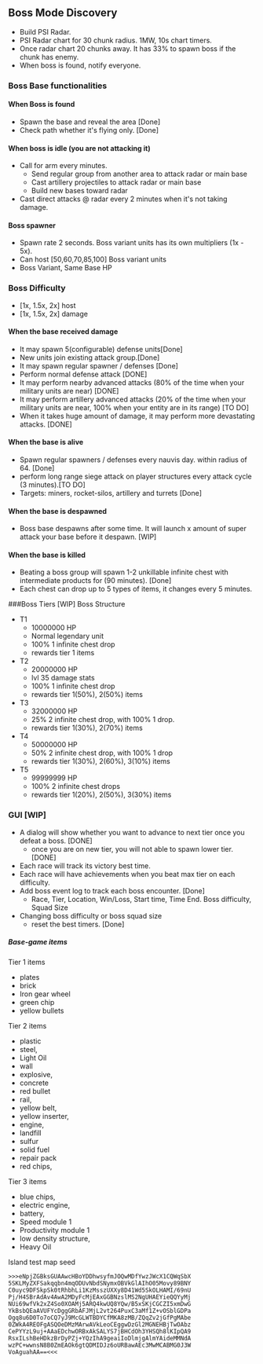 ## Boss Mode Discovery

- Build PSI Radar.
- PSI Radar chart for 30 chunk radius. 1MW, 10s chart timers.
- Once radar chart 20 chunks away.  It has 33% to spawn boss if the chunk has enemy.
- When boss is found, notify everyone.


### Boss Base functionalities

#### When Boss is found 

- Spawn the base and reveal the area [Done]
- Check path whether it's flying only. [Done]

#### When boss is idle (you are not attacking it) 

- Call for arm every minutes.
  - Send regular group from another area to attack radar or main base
  - Cast artillery projectiles to attack radar or main base
  - Build new bases toward radar
- Cast direct attacks @ radar every 2 minutes when it's not taking damage.

#### Boss spawner

- Spawn rate 2 seconds. Boss variant units has its own multipliers (1x - 5x). 
- Can host [50,60,70,85,100] Boss variant units
- Boss Variant, Same Base HP
### Boss Difficulty
- [1x, 1.5x, 2x] host
- [1x, 1.5x, 2x] damage

#### When the base received damage

- It may spawn 5(configurable) defense units[Done]
- New units join existing attack group.[Done]
- It may spawn regular spawner / defenses [Done]
- Perform normal defense attack [DONE]
- It may perform nearby advanced attacks (80% of the time when your military units are near) [DONE]
- It may perform artillery advanced attacks (20% of the time when your military units are near, 100% when your entity
  are in its range) [TO DO]
- When it takes huge amount of damage, it may perform more devastating attacks. [DONE]

#### When the base is alive

- Spawn regular spawners / defenses every nauvis day. within radius of 64. [Done]
- perform long range siege attack on player structures every attack cycle (3 minutes).[TO DO]
- Targets: miners, rocket-silos, artillery and turrets [Done]

#### When the base is despawned

- Boss base despawns after some time. It will launch x amount of super attack your base before it despawn. [WIP]

#### When the base is killed

- Beating a boss group will spawn 1-2 unkillable infinite chest with intermediate products for (90 minutes). [Done]
- Each chest can drop up to 5 types of items, it changes every 5 minutes. 

###Boss Tiers [WIP]
Boss Structure
- T1
    - 10000000 HP
    - Normal legendary unit
    - 100% 1 infinite chest drop
    - rewards tier 1 items
- T2
    - 20000000 HP
    - lvl 35 damage stats
    - 100% 1 infinite chest drop
    - rewards tier 1(50%), 2(50%) items
- T3
    - 32000000 HP
    - 25% 2 infinite chest drop, with 100% 1 drop.
    - rewards tier 1(30%), 2(70%) items
- T4
    - 50000000 HP
    - 50% 2 infinite chest drop, with 100% 1 drop
    - rewards tier 1(30%), 2(60%), 3(10%) items
- T5
    - 99999999 HP
    - 100% 2 infinite chest drops
    - rewards tier 1(20%), 2(50%), 3(30%) items

### GUI [WIP]

- A dialog will show whether you want to advance to next tier once you defeat a boss.  [DONE]
    - once you are on new tier, you will not able to spawn lower tier. [DONE]
- Each race will track its victory best time.
- Each race will have achievements when you beat max tier on each difficulty.
- Add boss event log to track each boss encounter. [Done]
    - Race, Tier, Location, Win/Loss, Start time, Time End. Boss difficulty, Squad Size
- Changing boss difficulty or boss squad size
    - reset the best timers. [Done]

##### Base-game items

Tier 1 items

- plates
- brick
- Iron gear wheel
- green chip
- yellow bullets

Tier 2 items

- plastic
- steel,
- Light Oil
- wall
- explosive,
- concrete
- red bullet
- rail,
- yellow belt,
- yellow inserter,
- engine,
- landfill
- sulfur
- solid fuel
- repair pack
- red chips,

Tier 3 items

- blue chips,
- electric engine,
- battery,
- Speed module 1
- Productivity module 1
- low density structure,
- Heavy Oil

Island test map seed

```
>>>eNpjZGBksGUAAwcHBoYDDhwsyfmJOQwMDfYwzJWcX1CQWqSbX
5SKLMyZXFSakqqbn4mqODUvNbdSNymxOBVkGlAIhO05Movy89BNY
C0uyc9DFSkpSk0tRhbhLi1KzMsszUXXy8D41Wd5SkOLHAMI/69nU
Pj/H4SBrAdAv4AwA2MDyFcMjEAxGGBNzslMS2NgUHAEYieQQYyMj
NUi69wfVk2xZ4So0XOAMj5ARQ4kwUQ8YQw/B5xSKjCGCZI5xmDwG
YkBsbQEaAVUFYcDggGRbAFJMjL2vt264PuxC3aMf1Z+vOSblGDPa
Ogq8u6D0To7oCQ7yJ9McGLWTBDYCfMKA8zMB/ZQqZv2jGfPgMAbe
0ZWkA4REOFgASQOeDMzMArwAVkLeoCEggwDzGl2MGNEHBjTwOAbz
CePYYzL9uj+AAaEDchwORBxAkSALYS7jBHCdOh3YHSQh8lKIpQA9
RsxILshBeHDkzBrDyPZj+YQzIhA9geaiIoDlmjgAlmYAideMMNdA
wzPC+wwnsN8B0ZmEAOk6gtQDMIDJz6oURBawAEc3MwMCABMG0J3W
VoAguahAA==<<<
```